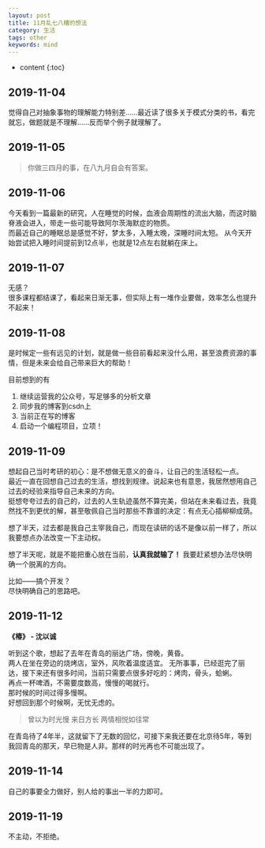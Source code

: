 ```yaml
---
layout: post
title: 11月乱七八糟的想法
category: 生活
tags: other
keywords: mind
---
```


* content
{:toc}

## 2019-11-04 

觉得自己对抽象事物的理解能力特别差……最近读了很多关于模式分类的书，看完就忘，做题就是不理解……反而举个例子就理解了。

## 2019-11-05

> 你做三四月的事，在八九月自会有答案。

## 2019-11-06

今天看到一篇最新的研究，人在睡觉的时候，血液会周期性的流出大脑，而这时脑脊液会进入，带走一些可能导致阿尔茨海默症的物质。  
而最近自己的睡眠总是感觉不好，梦太多，入睡太晚，深睡时间太短。 
从今天开始尝试把入睡时间提前到12点半，也就是12点左右就躺在床上。

## 2019-11-07

无感？  
很多课程都结课了，看起来日渐无事，但实际上有一堆作业要做，效率怎么也提升不起来！

## 2019-11-08

是时候定一些有远见的计划，就是做一些目前看起来没什么用，甚至浪费资源的事情，但是未来会给自己带来巨大的帮助！

目前想到的有
1. 继续运营我的公众号，写足够多的分析文章
2. 同步我的博客到csdn上
3. 当前正在写的博客
4. 启动一个编程项目，立项！


## 2019-11-09

想起自己当时考研的初心：是不想做无意义的奋斗，让自己的生活轻松一点。  
最近一直在回想自己过去的生活，想找到规律。说起来也有意思，我居然想用自己过去的经验来指导自己未来的方向。  
挺想夸夸过去的自己的，过去的人生轨迹虽然不算完美，但站在未来看过去，我竟然找不到更优的解，甚至敬佩自己当时那些不靠谱的决定：有点无心插柳柳成荫。

想了半天，过去都是我自己主宰我自己，而现在读研的话不是像以前一样了，所以我要想点办法改变一下主动权。

想了半天呢，就是不能把重心放在当前，**认真我就输了！** 我要赶紧想办法尽快明确一个脱离的方向。

比如——搞个开发？  
尽快明确自己的思路吧。


## 2019-11-12

**《椿》 - 沈以诚**

听到这个歌，想起了去年在青岛的丽达广场，傍晚，黄昏。  
两人在坐在旁边的烧烤店，室外，风吹着温度适宜。
无所事事，已经逛完了丽达，接下来还有很多时间，当前只需要点很多好吃的：烤肉，骨头，蛤蜊。  
再点一杯啤酒，不需要度数高，慢慢的喝就行。  
那时候的时间过得多慢啊。  
好想回到那个时候啊，无忧无虑的。
  
> 曾以为时光慢 来日方长 两情相悦如往常  

在青岛待了4年半，这就留下了无数的回忆，可接下来我还要在北京待5年，等到我回青岛的那天，早已物是人非。那样的时光再也不可能出现了。

## 2019-11-14

自己的事要全力做好，别人给的事出一半的力即可。

## 2019-11-19

不主动，不拒绝。